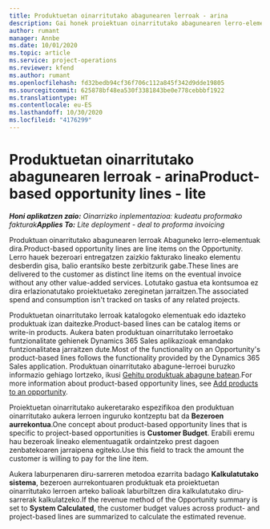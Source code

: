 ```yaml
---
title: Produktuetan oinarritutako abagunearen lerroak - arina
description: Gai honek proiektuan oinarritutako abagunearen lerro-elementuei buruzko informazioa eskaintzen du Project Operations-en.
author: rumant
manager: Annbe
ms.date: 10/01/2020
ms.topic: article
ms.service: project-operations
ms.reviewer: kfend
ms.author: rumant
ms.openlocfilehash: fd32bedb94cf36f706c112a845f342d9dde19805
ms.sourcegitcommit: 625878bf48ea530f3381843be0e778cebbbf1922
ms.translationtype: HT
ms.contentlocale: eu-ES
ms.lasthandoff: 10/30/2020
ms.locfileid: "4176299"
---
```

# <a name="product-based-opportunity-lines---lite"></a><span data-ttu-id="a2b16-103">Produktuetan oinarritutako abagunearen lerroak - arina</span><span class="sxs-lookup"><span data-stu-id="a2b16-103">Product-based opportunity lines - lite</span></span>

<span data-ttu-id="a2b16-104">_**Honi aplikatzen zaio:** Oinarrizko inplementazioa: kudeatu proformako fakturak_</span><span class="sxs-lookup"><span data-stu-id="a2b16-104">_**Applies To:** Lite deployment - deal to proforma invoicing_</span></span>

<span data-ttu-id="a2b16-105">Produktuan oinarritutako abagunearen lerroak Abaguneko lerro-elementuak dira.</span><span class="sxs-lookup"><span data-stu-id="a2b16-105">Product-based opportunity lines are line items on the Opportunity.</span></span> <span data-ttu-id="a2b16-106">Lerro hauek bezeroari entregatzen zaizkio fakturako lineako elementu desberdin gisa, balio erantsiko beste zerbitzurik gabe.</span><span class="sxs-lookup"><span data-stu-id="a2b16-106">These lines are delivered to the customer as distinct line items on the eventual invoice without any other value-added services.</span></span> <span data-ttu-id="a2b16-107">Lotutako gastua eta kontsumoa ez dira erlazionatutako proiektuetako zereginetan jarraitzen.</span><span class="sxs-lookup"><span data-stu-id="a2b16-107">The associated spend and consumption isn't tracked on tasks of any related projects.</span></span>

<span data-ttu-id="a2b16-108">Produktuetan oinarritutako lerroak katalogoko elementuak edo idazteko produktuak izan daitezke.</span><span class="sxs-lookup"><span data-stu-id="a2b16-108">Product-based lines can be catalog items or write-in products.</span></span> <span data-ttu-id="a2b16-109">Aukera baten produktuan oinarritutako lerroetako funtzionalitate gehienek Dynamics 365 Sales aplikazioak emandako funtzionalitatea jarraitzen dute.</span><span class="sxs-lookup"><span data-stu-id="a2b16-109">Most of the functionality on an Opportunity's product-based lines follows the functionality provided by the Dynamics 365 Sales application.</span></span> <span data-ttu-id="a2b16-110">Produktuan oinarritutako abagune-lerroei buruzko informazio gehiago lortzeko, ikusi [Gehitu produktuak abagune batean](https://docs.microsoft.com/dynamics365/sales-enterprise/add-products-opportunity).</span><span class="sxs-lookup"><span data-stu-id="a2b16-110">For more information about product-based opportunity lines, see [Add products to an opportunity](https://docs.microsoft.com/dynamics365/sales-enterprise/add-products-opportunity).</span></span>

<span data-ttu-id="a2b16-111">Proiektuetan oinarritutako aukeretarako espezifikoa den produktuan oinarritutako aukera lerroen inguruko kontzeptu bat da **Bezeroen aurrekontua**.</span><span class="sxs-lookup"><span data-stu-id="a2b16-111">One concept about product-based opportunity lines that is specific to project-based opportunities is **Customer Budget**.</span></span> <span data-ttu-id="a2b16-112">Erabili eremu hau bezeroak lineako elementuagatik ordaintzeko prest dagoen zenbatekoaren jarraipena egiteko.</span><span class="sxs-lookup"><span data-stu-id="a2b16-112">Use this field to track the amount the customer is willing to pay for the line item.</span></span>

<span data-ttu-id="a2b16-113">Aukera laburpenaren diru-sarreren metodoa ezarrita badago **Kalkulatutako sistema**, bezeroen aurrekontuaren produktuak eta proiektuetan oinarritutako lerroen arteko balioak laburbiltzen dira kalkulatutako diru-sarrerak kalkulatzeko.</span><span class="sxs-lookup"><span data-stu-id="a2b16-113">If the revenue method of the Opportunity summary is set to **System Calculated**, the customer budget values across product- and project-based lines are summarized to calculate the estimated revenue.</span></span>
